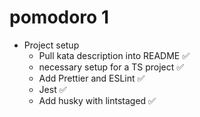 # pomodoro 1

- Project setup
  - Pull kata description into README ✅
  - necessary setup for a TS project ✅
  - Add Prettier and ESLint ✅
  - Jest ✅
  - Add husky with lintstaged ✅
